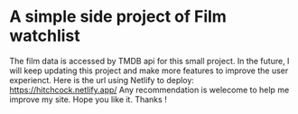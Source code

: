 # A simple side project of Film watchlist

The film data is accessed by TMDB api for this small project.
In the future, I will keep updating this project and make more features to improve the user experienct.
Here is the url using Netlify to deploy: https://hitchcock.netlify.app/
Any recommendation is welecome to help me improve my site.
Hope you like it. Thanks !
